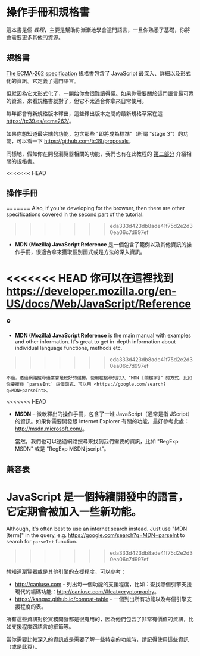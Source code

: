# 操作手冊和規格書

這本書是個 *教程*，主要是幫助你漸漸地學會這門語言，一旦你熟悉了基礎，你將會需要更多其他的資源。

## 規格書

[The ECMA-262 specification](https://www.ecma-international.org/publications/standards/Ecma-262.htm) 規格書包含了 JavaScript 最深入、詳細以及形式化的資訊。它定義了這門語言。

但就因為它太形式化了，一開始你會很難讀得懂。如果你需要關於這門語言最可靠的資源，來看規格書就對了，但它不太適合你拿來日常使用。

每年都會有新規格版本釋出，這些釋出版本之間的最新規格草案在這 <https://tc39.es/ecma262/>。

如果你想知道最尖端的功能，包含那些 "即將成為標準"（所謂 "stage 3"）的功能，可以看一下 <https://github.com/tc39/proposals>。

同樣地，假如你在開發瀏覽器相關的功能，我們也有在此教程的 [第二部分](info:browser-environment) 介紹相關的規格書。

<<<<<<< HEAD
## 操作手冊
=======
Also, if you're developing for the browser, then there are other specifications covered in the [second part](info:browser-environment) of the tutorial.
>>>>>>> eda333d423db8ade41f75d2e2d30ea06c7d997ef

- **MDN (Mozilla) JavaScript Reference** 是一個包含了範例以及其他資訊的操作手冊，很適合拿來獲取個別函式或是方法的深入資訊。

<<<<<<< HEAD
    你可以在這裡找到 <https://developer.mozilla.org/en-US/docs/Web/JavaScript/Reference>。
=======
- **MDN (Mozilla) JavaScript Reference** is the main manual with examples and other information. It's great to get in-depth information about individual language functions, methods etc.
>>>>>>> eda333d423db8ade41f75d2e2d30ea06c7d997ef

    不過，透過網路搜尋通常會是較好的選擇。使用在搜尋列打入 "MDN [關鍵字]" 的方式，比如你要搜尋 `parseInt` 這個函式，可以用 <https://google.com/search?q=MDN+parseInt>。

<<<<<<< HEAD
- **MSDN** – 微軟釋出的操作手冊，包含了一堆 JavaScript（通常是指 JScript）的資訊。如果你需要開發跟 Internet Explorer 有關的功能，最好參考此處： <http://msdn.microsoft.com/>。

    當然，我們也可以透過網路搜尋來找到我們需要的資訊，比如 "RegExp MSDN" 或是 "RegExp MSDN jscript"。

## 兼容表

JavaScript 是一個持續開發中的語言，它定期會被加入一些新功能。
=======
Although, it's often best to use an internet search instead. Just use "MDN [term]" in the query, e.g. <https://google.com/search?q=MDN+parseInt> to search for `parseInt` function.
>>>>>>> eda333d423db8ade41f75d2e2d30ea06c7d997ef

想知道瀏覽器或是其他引擎的支援程度，可以參考：

- <http://caniuse.com> - 列出每一個功能的支援程度，比如：查找哪個引擎支援現代的編碼功能：<http://caniuse.com/#feat=cryptography>。
- <https://kangax.github.io/compat-table> - 一個列出所有功能以及每個引擎支援程度的表。

所有這些資訊對於實務開發都是很有用的，因為他們包含了非常有價值的資訊，比如支援程度跟語言的細節等。

當你需要比較深入的資訊或是需要了解一些特定的功能時，請記得使用這些資訊（或是此頁）。

